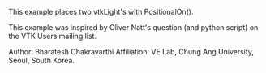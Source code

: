 This example places two vtkLight's with PositionalOn().

This example was inspired by Oliver Natt's question (and python script) on the VTK Users mailing list.

Author: Bharatesh Chakravarthi
Affiliation: VE Lab, Chung Ang University, Seoul, South Korea. 
